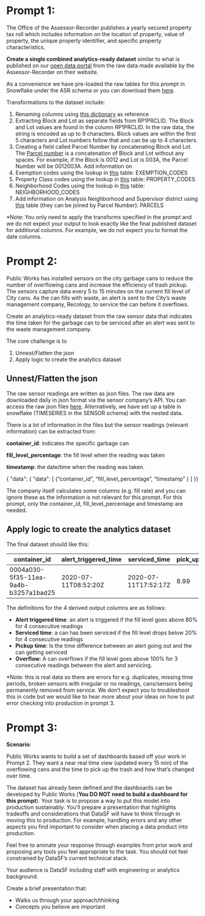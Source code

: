 # Prompt 1: 

The Office of the Assessor-Recorder publishes a yearly secured property tax roll which includes information on the location of property, value of property, the unique property identifier, and specific property characteristics. 

**Create a single combined analytics-ready dataset** similar to what is published on our [open data portal](https://data.sfgov.org/Housing-and-Buildings/Assessor-Historical-Secured-Property-Tax-Rolls/wv5m-vpq2) from the raw data made available by the Assessor-Recorder on their website. 

As a convenience we have pre-loaded the raw tables for this prompt in Snowflake under the ASR schema or you can download them [here](https://drive.google.com/drive/folders/14IalB1Fl7WU8qDlE-eJvSkktz1souRAs). 

Transformations to the dataset include:

1. Renaming columns using [this dictionary](https://docs.google.com/spreadsheets/d/11QyvU4QAeSRVq6Y1_ewtU6piuOfwcVKSt3oLvXW1Ia0/edit?usp=sharing) as reference
2. Extracting Block and Lot as separate fields from RP1PRCLID. The Block and Lot values are found in the column RP1PRCLID. In the raw data, the string is encoded as up to 9 characters. Block values are within the first 5 characters and Lot numbers follow that and can be up to 4 characters.
3. Creating a field called Parcel Number by concatenating Block and Lot. The [Parcel number](https://datasf.gitbook.io/draft-publishing-standards/standard-reference-data/basemap/parcels) is a concatenation of Block and Lot without any spaces. For example, if the Block is 0012 and Lot is 003A, the Parcel Number will be 0012003A. Add information on 
  1. Exemption codes using the lookup in [this](https://drive.google.com/file/d/1helAPLkT11hlo18C9GbV0H2lNMD-hJjq/view?usp=sharing) table: EXEMPTION_CODES
  2. Property Class codes using the lookup in [this](https://drive.google.com/file/d/1eucLS0aH2CI2H9cq_xEBP19rRzl_LYCJ/view?usp=sharing) table: PROPERTY_CODES
  3. Neighborhood Codes using the lookup in [this](https://drive.google.com/file/d/1xoyb4-y-zmkEvgAAtdtHEulSfYinKX-z/view?usp=sharing) table: NEIGHBORHOOD_CODES
4. Add information on Analysis Neighborhood and Supervisor district using [this](https://drive.google.com/file/d/1RZAPwqYk8yQpC-JaXBGSuBPo9U9E_mT6/view?usp=sharing) table (they can be joined by Parcel Number): PARCELS

*Note: You only need to apply the transforms specified in the prompt and we do not expect your output to look exactly like the final published dataset for additional columns. For example, we do not expect you to format the date columns.

# Prompt 2: 

Public Works has installed sensors on the city garbage cans to reduce the number of overflowing cans and increase the efficiency of trash pickup. The sensors capture data every 5 to 15 minutes on the current fill level of City cans.  As the can fills with waste, an alert is sent to the City’s waste management company, Recology, to service the can before it overflows. 

Create an analytics-ready dataset from the raw sensor data that indicates the time taken for the garbage can to be serviced after an alert was sent to the waste management company. 

The core challenge is to 

1. Unnest/Flatten the json
2. Apply logic to create the analytics dataset

## Unnest/Flatten the json

The raw sensor readings are written as json files. The raw data are downloaded daily in json format via the sensor company’s API. You can access the raw json files [here](https://drive.google.com/drive/folders/14IalB1Fl7WU8qDlE-eJvSkktz1souRAs). Alternatively, we have set up a table in snowflake (TIMESERIES in the SENSOR schema) with the nested data. 

There is a lot of information in the files but the sensor readings (relevant information) can be extracted from:  

**container_id**: indicates the specific garbage can 

**fill_level_percentage**: the fill level when the reading was taken

**timestamp**:  the date/time when the reading was taken. 

{ "data": {  "data": [  {“container_id”, “fill_level_percentage”, “timestamp” } ] }}

The company itself calculates some columns (e.g. fill rate) and you can ignore these as the information is not relevant for this prompt. For this prompt, only the container_id, fill_level_percentage and timestamp are needed. 

## Apply logic to create the analytics dataset

The final dataset should like this:

| container_id | alert_triggered_time | serviced_time | pick_up_time_hrs | overflow |
|--------------|----------------------|---------------|------------------|----------|
| 0004a030-5f35-11ea-9a4b-b3257a1bad25 | 2020-07-11T08:52:20Z | 2020-07-11T17:52:17Z | 8.99 | 0 |

 

The definitions for the 4 derived output columns are as follows:

- **Alert triggered time**: an alert is triggered if the fill level goes above 80% for 4 consecutive readings
- **Serviced time**: a can has been serviced if the fill level drops below 20% for 4 consecutive readings
- **Pickup time**: Is the time difference between an alert going out and the can getting serviced
- **Overflow**: A can overflows if the fill level goes above 100% for 3 consecutive readings between the alert and servicing. 

*Note: this is real data so there are errors for e.g. duplicates, missing time periods, broken sensors with irregular or no readings, cans/sensors being permanently removed from service. We don’t expect you to troubleshoot this in code but we would like to hear more about your ideas on how to put error checking into production in prompt 3. 

 
# Prompt 3: 

**Scenario**: 

Public Works wants to build a set of dashboards based off your work in Prompt 2. They want a near real time view (updated every 15 min) of the overflowing cans and the time to pick up the trash and how that’s changed over time. 

The dataset has already been defined and the dashboards can be developed by Public Works (**You DO NOT need to build a dashboard for this prompt**). Your task is to propose a way to put this model into production sustainably. You’ll prepare a presentation that highlights tradeoffs and considerations that DataSF will have to think through in moving this to production. For example, handling errors and any other aspects you find important to consider when placing a data product into production.

Feel free to animate your response through examples from prior work and proposing any tools you feel appropriate to the task. You should not feel constrained by DataSF’s current technical stack.

Your audience is DataSF including staff with engineering or analytics background.

Create a brief presentation that:

- Walks us through your approach/thinking
- Concepts you believe are important